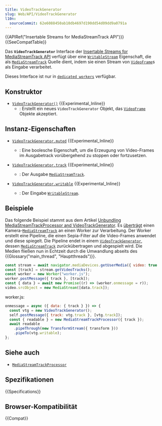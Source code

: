 ```yaml
---
title: VideoTrackGenerator
slug: Web/API/VideoTrackGenerator
l10n:
  sourceCommit: 62e6088450ab10db4697d190dd54d09dd9a0791a
---
```


{{APIRef("Insertable Streams for MediaStreamTrack API")}}{{SeeCompatTable}}

Das **`VideoTrackGenerator`** Interface der [Insertable Streams for MediaStreamTrack API](/de/docs/Web/API/Insertable_Streams_for_MediaStreamTrack_API) verfügt über eine [`WritableStream`](/de/docs/Web/API/WritableStream) Eigenschaft, die als [`MediaStreamTrack`](/de/docs/Web/API/MediaStreamTrack) Quelle dient, indem sie einen Stream von [`VideoFrame`](/de/docs/Web/API/VideoFrame)s als Eingabe verarbeitet.

Dieses Interface ist nur in [`dedicated workers`](/de/docs/Web/API/Worker) verfügbar.

## Konstruktor

- [`VideoTrackGenerator()`](/de/docs/Web/API/VideoTrackGenerator/VideoTrackGenerator) {{Experimental_Inline}}
  - : Erstellt ein neues `VideoTrackGenerator` Objekt, das [`VideoFrame`](/de/docs/Web/API/VideoFrame) Objekte akzeptiert.

## Instanz-Eigenschaften

- [`VideoTrackGenerator.muted`](/de/docs/Web/API/VideoTrackGenerator/muted) {{Experimental_Inline}}

  - : Eine boolesche Eigenschaft, um die Erzeugung von Video-Frames im Ausgabetrack vorübergehend zu stoppen oder fortzusetzen.

- [`VideoTrackGenerator.track`](/de/docs/Web/API/VideoTrackGenerator/track) {{Experimental_Inline}}

  - : Der Ausgabe [`MediaStreamTrack`](/de/docs/Web/API/MediaStreamTrack).

- [`VideoTrackGenerator.writable`](/de/docs/Web/API/VideoTrackGenerator/writable) {{Experimental_Inline}}
  - : Der Eingabe [`WritableStream`](/de/docs/Web/API/WritableStream).

## Beispiele

Das folgende Beispiel stammt aus dem Artikel [Unbundling MediaStreamTrackProcessor and VideoTrackGenerator](https://blog.mozilla.org/webrtc/unbundling-mediastreamtrackprocessor-and-videotrackgenerator/). Es [überträgt](/de/docs/Web/API/Web_Workers_API/Transferable_objects) einen Kamera-[`MediaStreamTrack`](/de/docs/Web/API/MediaStreamTrack) an einen Worker zur Verarbeitung. Der Worker erstellt eine Pipeline, die einen Sepia-Filter auf die Video-Frames anwendet und diese spiegelt. Die Pipeline endet in einem [`VideoTrackGenerator`](/de/docs/Web/API/VideoTrackGenerator), dessen [`MediaStreamTrack`](/de/docs/Web/API/MediaStreamTrack) zurückübertragen und abgespielt wird. Die Medien fließen nun in Echtzeit durch die Umwandlung abseits des {{Glossary("main_thread", "Hauptthreads")}}.

```js
const stream = await navigator.mediaDevices.getUserMedia({ video: true });
const [track] = stream.getVideoTracks();
const worker = new Worker("worker.js");
worker.postMessage({ track }, [track]);
const { data } = await new Promise((r) => (worker.onmessage = r));
video.srcObject = new MediaStream([data.track]);
```

worker.js:

```js
onmessage = async ({ data: { track } }) => {
  const vtg = new VideoTrackGenerator();
  self.postMessage({ track: vtg.track }, [vtg.track]);
  const { readable } = new MediaStreamTrackProcessor({ track });
  await readable
    .pipeThrough(new TransformStream({ transform }))
    .pipeTo(vtg.writable);
};
```

## Siehe auch

- [`MediaStreamTrackProcessor`](/de/docs/Web/API/MediaStreamTrackProcessor)

## Spezifikationen

{{Specifications}}

## Browser-Kompatibilität

{{Compat}}

